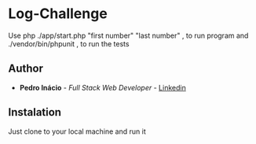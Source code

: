 
# Log-Challenge

Use php ./app/start.php "first number" "last number" , to run program
and
./vendor/bin/phpunit , to run the tests

## Author

* **Pedro Inácio** - *Full Stack Web Developer* - [Linkedin](www.linkedin.com/in/pedro-inácio-7bab7922/)

## Instalation
Just clone to your local machine and run it